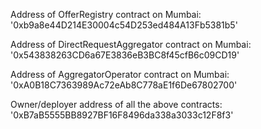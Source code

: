 Address of OfferRegistry contract on Mumbai: '0xb9a8e44D214E30004c54D253ed484A13Fb5381b5'

Address of DirectRequestAggregator contract on Mumbai: '0x543838263CD6a67E3836eB3BC8f45cfB6c09CD19'

Address of AggregatorOperator contract on Mumbai:
'0xA0B18C7363989Ac72eAb8C778aE1f6De67802700'

Owner/deployer address of all the above contracts: '0xB7aB5555BB8927BF16F8496da338a3033c12F8f3'